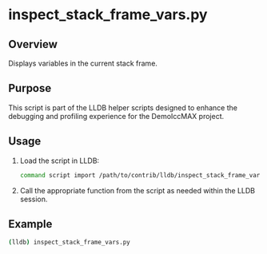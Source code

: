 
# inspect_stack_frame_vars.py

## Overview
Displays variables in the current stack frame.

## Purpose
This script is part of the LLDB helper scripts designed to enhance the debugging and profiling experience for the DemoIccMAX project.

## Usage
1. Load the script in LLDB:
    ```bash
    command script import /path/to/contrib/lldb/inspect_stack_frame_vars.py
    ```
    
2. Call the appropriate function from the script as needed within the LLDB session.

## Example
```bash
(lldb) inspect_stack_frame_vars.py
```

